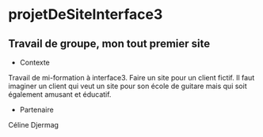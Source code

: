 # projetDeSiteInterface3

## Travail de groupe, mon tout premier site

- Contexte

Travail de mi-formation à interface3. Faire un site pour un client fictif. Il faut imaginer un client qui veut un site pour son école de guitare mais qui soit également amusant et éducatif.

- Partenaire

Céline Djermag
